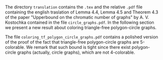 The directory `translation` contains the `.tex` and the relative `.pdf` file containing the english traslation of Lemma 4.4, Lemma 4.5 and Theorem 4.3 of the paper "Upperbound on the chromatic number of graphs" by A. V. Kostochka contained in the file `circle_graphs.pdf`.
In the following section we present a new result about coloring triangle-free polygon-circle graphs.

The file `coloring_tf_polygon_circle_graphs.pdf` contains a polished version of the proof of the fact that triangle-free polygon-circle graphs are 5-colorable. We remark that such bound is tight since there exist polygon-circle graphs (actually, circle graphs), which are not 4-colorable.

